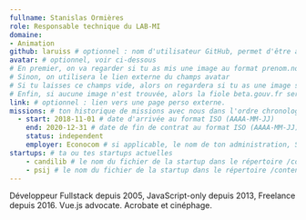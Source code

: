 ```yaml
---
fullname: Stanislas Ormières 
role: Responsable technique du LAB-MI
domaine:
- Animation
github: laruiss # optionnel : nom d'utilisateur GitHub, permet d'être ajouté automatiquement à l'organisation GitHub betagouv
avatar: # optionnel, voir ci-dessous
# En premier, on va regarder si tu as mis une image au format prenom.nom dans /img/authors/
# Sinon, on utilisera le lien externe du champs avatar
# Si tu laisses ce champs vide, alors on regardera si tu as une image sur GitHub
# Enfin, si aucune image n'est trouvée, alors la fiole beta.gouv.fr sera utilisée sur la page communauté
link: # optionnel : lien vers une page perso externe.
missions: # ton historique de missions avec nous dans l'ordre chronologique. Remplis déjà la première pour commencer !
  - start: 2018-11-01 # date d'arrivée au format ISO (AAAA-MM-JJ)
    end: 2020-12-31 # date de fin de contrat au format ISO (AAAA-MM-JJ)
    status: independent
    employer: Econocom # si applicable, le nom de ton administration, SSII, etc.
startups: # ta ou tes startups actuelles
    - candilib # le nom du fichier de la startup dans le répertoire /content/_startups/ sans l'extension .md
    - psij # le nom du fichier de la startup dans le répertoire /content/_startups/ sans l'extension .md
---
```


Développeur Fullstack depuis 2005, JavaScript-only depuis 2013, Freelance depuis 2016. Vue.js advocate. Acrobate et cinéphage.
